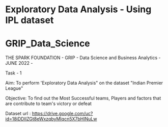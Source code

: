 # Exploratory Data Analysis - Using IPL dataset
# GRIP_Data_Science
THE SPARK FOUNDATION - GRIP - Data Science and Business Analytics - JUNE 2022 - 

Task - 1

Aim:
    To perform 'Exploratory Data Analysis" on the dataset "Indian Premier League"
    
Objective:
         To find out the Most Successful teams, Players and factors that are contribute to team's victory or defeat
         
         
Dataset url : https://drive.google.com/uc?id=18iDDIIZGt8eWxzqbyMIqcn5X7bHINuLw
